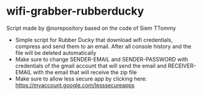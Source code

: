# wifi-grabber-rubberducky
Script made by @norepository based on the code of Siem TTommy
- Simple script for Rubber Ducky that download wifi credentials, compress and send them to an email. After all console history and the file will be deleted automatically
- Make sure to change SENDER-EMAIL and SENDER-PASSWORD with credentials of the gmail account that will send the email and RECEIVER-EMAIL with the email that will receive the zip file
- Make sure to allow less secure app by clicking here: https://myaccount.google.com/lesssecureapps
